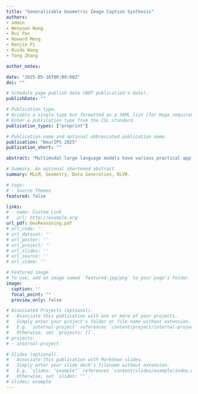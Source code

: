 ```yaml
---
title: "Generalizable Geometric Image Caption Synthesis"
authors:
- admin
- Wenyuan Wang
- Rui Pan
- Howard Meng
- Renjie Pi
- Ruida Wang
- Tong Zhang

author_notes:

date: "2025-05-16T00:00:00Z"
doi: ""

# Schedule page publish date (NOT publication's date).
publishDate: ""

# Publication type.
# Accepts a single type but formatted as a YAML list (for Hugo requirements).
# Enter a publication type from the CSL standard.
publication_types: ["preprint"]

# Publication name and optional abbreviated publication name.
publication: "NeurIPS 2025"
publication_short: ""

abstract: "Multimodal large language models have various practical applications that demand strong reasoning abilities. Despite recent advancements in this area, these models still struggle to solve complex geometric problems. A key challenge stems from the lack of high-quality image-text pair datasets for understanding geometric images. Furthermore, most template-based data synthesis pipelines typically fail to generalize to questions outside their predefined templates. In this paper, we mitigate this issue by introducing a complementary RLHF process into the data generation pipeline. By adopting RAFT to adjust captions for image-text pairs generated from fewer than 50 templates and using reward signals derived from downstream mathematical problem-solving tasks, our pipeline successfully captures the key features of geometry problem-solving. This enables better task generalization and yields non-trivial improvements. Furthermore, the generated dataset also enhances the general mathematical reasoning capabilities of multimodal large language models beyond the domain of geometric mathematical problems, yielding accuracy improvements of 2.8\%–5.3\% in arithmetic, algebraic, and numerical tasks with even non-geometric input images."

# Summary. An optional shortened abstract.
summary: MLLM, Geometry, Data Generation, RLVR.

# tags:
# - Source Themes
featured: false

links:
# - name: Custom Link
#   url: http://example.org
url_pdf: GeoReasoning.pdf
# url_code: ''
# url_dataset: ''
# url_poster: ''
# url_project: ''
# url_slides: ''
# url_source: ''
# url_video: ''

# Featured image
# To use, add an image named `featured.jpg/png` to your page's folder. 
image:
  caption: ''
  focal_point: ""
  preview_only: false

# Associated Projects (optional).
#   Associate this publication with one or more of your projects.
#   Simply enter your project's folder or file name without extension.
#   E.g. `internal-project` references `content/project/internal-project/index.md`.
#   Otherwise, set `projects: []`.
# projects:
# - internal-project

# Slides (optional).
#   Associate this publication with Markdown slides.
#   Simply enter your slide deck's filename without extension.
#   E.g. `slides: "example"` references `content/slides/example/index.md`.
#   Otherwise, set `slides: ""`.
# slides: example
---
```


<!-- {{% callout note %}}
Create your slides in Markdown - click the *Slides* button to check out the example.
{{% /callout %}}

Add the publication's **full text** or **supplementary notes** here. You can use rich formatting such as including [code, math, and images](https://wowchemy.com/docs/content/writing-markdown-latex/). -->
